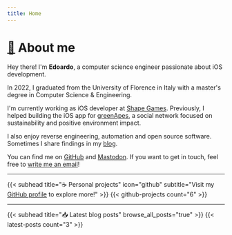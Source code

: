 ```yaml
---
title: Home
---
```


# [👋](about/) About me
Hey there! I'm **Edoardo**, a computer science engineer passionate about iOS development.

In 2022, I graduated from the University of Florence in Italy with a master's degree in Computer Science & Engineering.

I'm currently working as iOS developer at [Shape Games](https://www.shapegames.com). Previously, I helped building the iOS app for [greenApes](https://www.greenapes.com/en/), a social network focused on sustainability and positive environment impact.

I also enjoy reverse engineering, automation and open source software. Sometimes I share findings in my [blog](/blog).

You can find me on [GitHub](https://github.com/n3d1117/) and [Mastodon](https://mastodon.social/@nedo/). If you want to get in touch, feel free to [write me an email](mailto:contact@edoardo.fyi)!

---

{{< subhead title="☕️ Personal projects" icon="github" subtitle="Visit my [GitHub profile](https://github.com/n3d1117/) to explore more!" >}}
{{< github-projects count="6" >}}

---

{{< subhead title="📥 Latest blog posts" browse_all_posts="true" >}}
{{< latest-posts count="3" >}}
